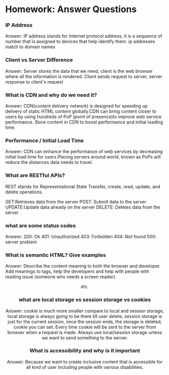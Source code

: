 # Homework: Answer Questions

### IP Address

Answer: IP address stands for Internet protocol address, it is a sequence of number
that is assigned to devices that help identify them. ip addresses match to domain names


### Client vs Server Difference

Answer: Server stores the data that we need, client is the web browser where all the
information is rendered. Client sends request to server, server response to client's request

### What is CDN and why do we need it?

Answer: CDN(content delivery network) is designed for speeding up delivery of 
static HTML content globally.CDN can bring content closer to users by using 
hundreds of PoP (point of presence)to improve web service performance. Store content
in CDN to boost performance and initial loading time.


### Performance / Initial Load Time

Answer:
CDN can enhance the performance of web services by decreasing initial load time for users.Placing servers around world, known as PoPs will reduce the distances data needs to travel.

### What are RESTful APIs?
REST stands for Representational State Transfer, create, read, update, and delete
operations.

GET:Retrieves data from the server
POST: Submit data to the server
UPDATE:Update data already on the server
DELETE: Deletes data from the server


### what are some status codes

Answer:
200: Ok
401: Unauthorized
403: Forbidden
404: Not found
500: server problem


### What is semantic HTML? Give examples

Answer: Describe the content meaning to both the browser and developer. Add meanings
to tags, help the developers and help with people with reading issue (someone who
needs a screen reader). 
<header> <nav> <section> <article> <aside> etc.

### what are local storage vs session storage vs cookies

Answer: cookie is much more smaller compare to local and session storage, local 
storage is always going to be there till user delete, session storage is just for
the current session, once the session ends, the storage is deleted, cookie you can
set. Every time cookie will be sent to the server from browser when a request is made.
Always use local/session storage unless we want to send something to the server.


### What is accessibility and why is it important

Answer: Because we want to create inclusive content that is accessible for all
kind of user including people with various disabilities. 
